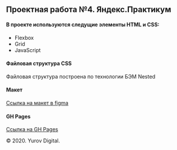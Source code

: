 ## Проектная работа №4. Яндекс.Практикум

#### В проекте используются следущие элементы HTML и CSS:

* Flexbox
* Grid
* JavaScript

#### Файловая структура CSS

Файловая структура построена по технологии БЭМ Nested

#### Макет

[Ссылка на макет в figma](https://www.figma.com/file/2cn9N9jSkmxD84oJik7xL7/JavaScript.-Sprint-4?node-id=0%3A1)

#### GH Pages

[Ссылка на GH Pages](https://yurovdigital.github.io/mesto/)


&copy; 2020. Yurov Digital.
